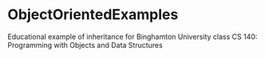 # ObjectOrientedExamples

Educational example of inheritance for Binghamton University class CS 140: Programming with Objects and Data Structures
